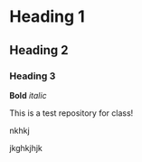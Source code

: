 # Heading 1
## Heading 2
### Heading 3

**Bold** *italic*

This is a test repository for class!



nkhkj

jkghkjhjk
